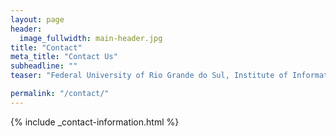 ```yaml
---
layout: page
header:
  image_fullwidth: main-header.jpg
title: "Contact"
meta_title: "Contact Us"
subheadline: ""
teaser: "Federal University of Rio Grande do Sul, Institute of Informatics"

permalink: "/contact/"
---
```

{% include _contact-information.html %}
